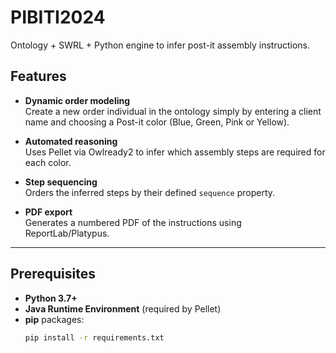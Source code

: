 # PIBITI2024
Ontology + SWRL + Python engine to infer post-it assembly instructions.

## Features

- **Dynamic order modeling**  
  Create a new order individual in the ontology simply by entering a client name and choosing a Post-it color (Blue, Green, Pink or Yellow).

- **Automated reasoning**  
  Uses Pellet via Owlready2 to infer which assembly steps are required for each color.

- **Step sequencing**  
  Orders the inferred steps by their defined `sequence` property.

- **PDF export**  
  Generates a numbered PDF of the instructions using ReportLab/Platypus.

---

## Prerequisites

- **Python 3.7+**  
- **Java Runtime Environment** (required by Pellet)  
- **pip** packages:
  ```bash
  pip install -r requirements.txt